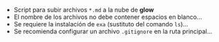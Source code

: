 
- Script para subir archivos `*.md` a la nube de **glow**
- El nombre de los archivos no debe contener espacios en blanco...
- Se requiere la instalación de `exa` (sustituto del comando `ls`)...
- Se recomienda configurar un archivo `.gitignore` en la ruta principal...
